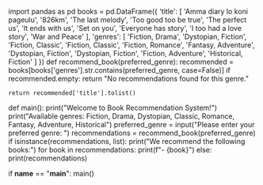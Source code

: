 import pandas as pd
books = pd.DataFrame({
'title': [
        'Amma diary lo koni pageulu',
        '826km',
        'The last melody',
        'Too good too be true',
        'The perfect us',
        'It ends with us',
        'Set on you',
        'Everyone has story',
        'I too had a love story',
        'War and Peace'
    ],
'genres': [
        'Fiction, Drama',
        'Dystopian, Fiction',
        'Fiction, Classic',
        'Fiction, Classic',
        'Fiction, Romance',
        'Fantasy, Adventure',
        'Dystopian, Fiction',
        'Dystopian, Fiction',
        'Fiction, Adventure',
        'Historical, Fiction'
    ]
})
def recommend_book(preferred_genre):
    recommended = books[books['genres'].str.contains(preferred_genre, case=False)]
    if recommended.empty:
        return "No recommendations found for this genre."
    
    return recommended['title'].tolist()
def main():
    print("Welcome to Book Recommendation System!")
    print("Available genres: Fiction, Drama, Dystopian, Classic, Romance, Fantasy, Adventure, Historical")
    preferred_genre = input("Please enter your preferred genre: ")
    recommendations = recommend_book(preferred_genre)
    if isinstance(recommendations, list):
        print("We recommend the following books:")
        for book in recommendations:
            print(f"- {book}")
    else:
        print(recommendations)

if __name__ == "__main__":
    main()






